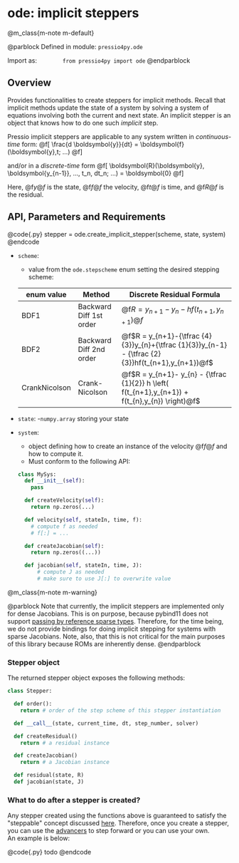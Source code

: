 
# ode: implicit steppers


@m_class{m-note m-default}

@parblock
Defined in module: `pressio4py.ode`

Import as: &emsp; &emsp; &emsp; `from pressio4py import ode`
@endparblock


## Overview

Provides functionalities to create steppers for implicit methods.
Recall that implicit methods update the state of a system
by solving a system of equations involving both the current and next state.
An implicit stepper is an object that knows how to do one such *implicit* step.

Pressio implicit steppers are applicable to any system written in *continuous-time* form:
@f[
\frac{d \boldsymbol{y}}{dt} =
\boldsymbol{f}(\boldsymbol{y},t; ...)
@f]

and/or in a *discrete-time* form
@f[
\boldsymbol{R}(\boldsymbol{y}, \boldsymbol{y_{n-1}}, ..., t_n, dt_n; ...) = \boldsymbol{0}
@f]

Here, @f$y@f$ is the state, @f$f@f$ the velocity, @f$t@f$ is time, and @f$R@f$ is the residual.


## API, Parameters and Requirements

@code{.py}
stepper = ode.create_implicit_stepper(scheme, state, system)
@endcode

- `scheme`:
  - value from the `ode.stepscheme` enum setting the desired stepping scheme:

  | enum value    | Method                  | Discrete Residual Formula                                                                          |
  |---------------|-------------------------|----------------------------------------------------------------------------------------------------|
  | BDF1          | Backward Diff 1st order | @f$R = y_{n+1}-y_{n}- hf(t_{n+1},y_{n+1})@f$                                                       |
  | BDF2          | Backward Diff 2nd order | @f$R = y_{n+1}-{\tfrac {4}{3}}y_{n}+{\tfrac {1}{3}}y_{n-1} - {\tfrac {2}{3}}hf(t_{n+1},y_{n+1})@f$ |
  | CrankNicolson | Crank-Nicolson          | @f$R = y_{n+1}- y_{n} - {\tfrac {1}{2}} h \left( f(t_{n+1},y_{n+1}) + f(t_{n},y_{n}) \right)@f$    |

- `state`:
  -`numpy.array` storing your state

- `system`:
  - object defining how to create an instance of the velocity @f$f@f$ and how to compute it.
  - Must conform to the following API:
  ```py
  class MySys:
	def __init__(self):
	  pass

	def createVelocity(self):
	  return np.zeros(...)

	def velocity(self, stateIn, time, f):
	  # compute f as needed
	  # f[:] = ...

	def createJacobian(self):
	  return np.zeros((...))

	def jacobian(self, stateIn, time, J):
		# compute J as needed
		# make sure to use J[:] to overwrite value
  ```

@m_class{m-note m-warning}

@parblock
Note that currently, the implicit steppers are implemented only
for dense Jacobians. This is on purpose, because pybind11 does
not support [passing by reference sparse types](https://pybind11.readthedocs.io/en/stable/advanced/cast/eigen.html).
Therefore, for the time being, we do not provide bindings
for doing implicit stepping for systems with sparse Jacobians.
Note, also, that this is not critical for the main purposes
of this library because ROMs are inherently dense.
@endparblock


### Stepper object

The returned stepper object exposes the following methods:

```py
class Stepper:

  def order():
    return # order of the step scheme of this stepper instantiation

  def __call__(state, current_time, dt, step_number, solver)

  def createResidual()
	return # a residual instance

  def createJacobian()
	return # a Jacobian instance

  def residual(state, R)
  def jacobian(state, J)
```



### What to do after a stepper is created?

Any stepper created using the functions above is guaranteed to satisfy
the "steppable" concept discussed [here](/Users/fnrizzi/Desktop/work/ROM/gitrepos/pressio/docs/html/md_pages_components_ode_advance.html).
Therefore, once you create a stepper, you can use
the [advancers](md_pages_components_ode_advance.html) to step forward or you can use your own.<br/>
An example is below:

@code{.py}
todo
@endcode
